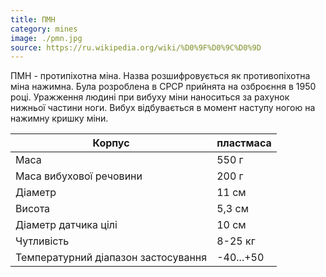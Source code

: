 ```yaml
---
title: ПМН
category: mines
image: ./pmn.jpg
source: https://ru.wikipedia.org/wiki/%D0%9F%D0%9C%D0%9D
---
```


ПМН - протипіхотна міна. Назва розшифровується як противопіхотна міна нажимна. Була розроблена в СРСР прийнята на озброєння в 1950 році. Уражження людині при вибуху міни наноситься за рахунок нижньої частини ноги. Вибух відбувається в момент наступу ногою на нажимну кришку міни.

Корпус | пластмаса
------ | ------
Маса | 550 г
Маса вибухової речовини | 200 г
Діаметр | 11 см
Висота | 5,3 см
Діаметр датчика цілі | 10 см
Чутливість | 8-25 кг
Температурний діапазон застосування | -40...+50